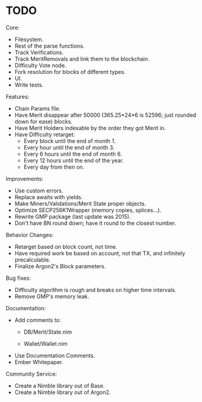 # TODO

Core:
- Filesystem.
- Rest of the parse functions.
- Track Verifications.
- Track MeritRemovals and link them to the blockchain.
- Difficulty Vote node.
- Fork resolution for blocks of different types.
- UI.
- Write tests.

Features:
- Chain Params file.
- Have Merit disappear after 50000 (365.25\*24\*6 is 52596; just rounded down for ease) blocks.
- Have Merit Holders indexable by the order they got Merit in.
- Have Difficulty retarget:
    - Every block until the end of month 1.
    - Every hour until the end of month 3.
    - Every 6 hours until the end of month 6.
    - Every 12 hours until the end of the year.
    - Every day from then on.

Improvements:
- Use custom errors.
- Replace awaits with yields.
- Make Miners/Validations/Merit State proper objects.
- Optimize SECP256K1Wrapper (memory copies, splices...).
- Rewrite GMP package (last update was 2015).
- Don't have BN round down; have it round to the closest number.

Behavior Changes:
- Retarget based on block count, not time.
- Have required work be based on account, not that TX, and infinitely precalculable.
- Finalize Argon2's Block parameters.

Bug fixes:
- Difficulty algorithm is rough and breaks on higher time intervals.
- Remove GMP's memory leak.

Documentation:
- Add comments to:
    - DB/Merit/State.nim

    - Wallet/Wallet.nim
- Use Documentation Comments.
- Ember Whitepaper.

Community Service:
- Create a Nimble library out of Base.
- Create a Nimble library out of Argon2.
